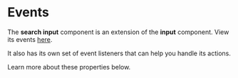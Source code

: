 # Events

The **search input** component is an extension of the **input** component. View its events [here](/docs/components/events).

It also has its own set of event listeners that can help you handle its actions.

Learn more about these properties below.